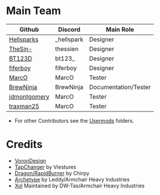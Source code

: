 # Main Team

| Github   	| Discord    	| Main Role     |
|---------	|---------	|---------      |
| [Hellsparks](https://github.com/Hellsparks/) | _hellspark | Designer |
| [TheSin-](https://github.com/thesin-/) | thessien | Designer |
| [BT123D](https://github.com/bt123d/) | bt123_ | Designer |
| [fiferboy](https://github.com/fiferboy/) | fiferboy | Designer |
| [MarcO](https://github.com/ostroma/) | MarcO | Tester |
| [BrewNinja](https://github.com/BrewNinja/) | BrewNinja | Documentation/Tester |
| [jdmontgomery](https://github.com/ostroma/) | MarcO | Tester |
| [traxman25](https://github.com/ostroma/) | MarcO | Tester |

* For other Contributors see the [Usermods](https://github.com/DraftShift/StealthChanger/tree/main/UserMods) folders.


# Credits

* [VoronDesign](https://github.com/VoronDesign)
* [TapChanger](https://github.com/viesturz/tapchanger) by Viestures
* [Dragon/RapidBurner](https://github.com/chirpy2605/voron/tree/main/V0/Dragon_Burner) by Chirpy
* [Archetype](https://github.com/Armchair-Heavy-Industries/Archetype/tree/main) by Leddy/Armchair Heavy Industries
* [Xol](https://github.com/Armchair-Heavy-Industries/Xol-Toolhead) Maintained by DW-Tas/Armchair Heavy Industries
